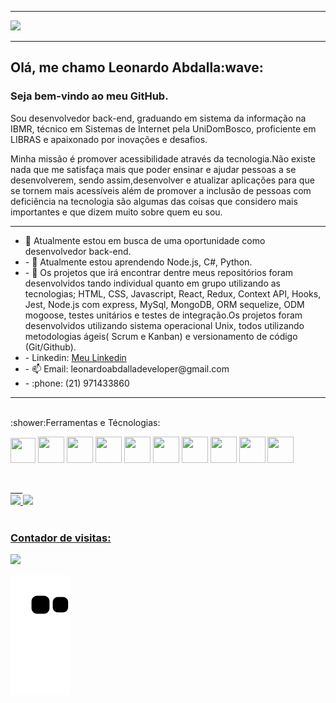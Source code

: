 ___

<p> <img src="https://raw.githubusercontent.com/joaopauloaramuni/joaopauloaramuni/master/img/header.png" /> </p>

___

<h2>Olá, me chamo Leonardo Abdalla:wave:</h2>
<h3>Seja bem-vindo ao meu GitHub.</h3>

<p>Sou desenvolvedor back-end, graduando em sistema da informação na IBMR, técnico em Sistemas de Internet pela UniDomBosco, proficiente em LIBRAS e apaixonado por inovações e desafios.</p> 

<p>Minha missão é promover acessibilidade através da tecnologia.Não existe nada que me satisfaça mais que poder ensinar e ajudar pessoas a se desenvolverem, sendo assim,desenvolver e atualizar aplicações para que se tornem mais acessíveis além de promover a inclusão de pessoas com deficiência na tecnologia são algumas das coisas que considero mais importantes e que dizem muito sobre quem eu sou.</p>

___

<ul>
  <li>🔭 Atualmente estou em busca de uma oportunidade como desenvolvedor back-end.</li>
  <li>- 🌱 Atualmente estou aprendendo Node.js, C#, Python.</li>
  <li>- 👯 Os projetos que irá encontrar dentre meus repositórios foram desenvolvidos tando individual quanto em grupo utilizando as tecnologias; HTML, CSS, Javascript, React, Redux, Context API, Hooks, Jest, Node.js com express, MySql, MongoDB, ORM sequelize, ODM mogoose, testes unitários e testes de integração.Os projetos foram desenvolvidos utilizando sistema operacional Unix, todos utilizando metodologias ágeis( Scrum e Kanban) e versionamento de código (Git/Github).</li>
  <li>- Linkedin: <a href="https://www.linkedin.com/in/leonardoabdalladeveloper/">Meu Linkedin</a></li>
  <li>- 📫 Email: leonardoabdalladeveloper@gmail.com</li>
  <li>- :phone: (21) 971433860</li>
</ul>

___

</br>
:shower:Ferramentas e Técnologias:
<p> <img src="https://cdn.jsdelivr.net/gh/devicons/devicon/icons/linux/linux-original.svg" width="40" height="40"/> 
<img height="42" width="42" src="https://cdn.jsdelivr.net/gh/devicons/devicon/icons/html5/html5-original-wordmark.svg"/> <img height="42" width="42" src="https://cdn.jsdelivr.net/gh/devicons/devicon/icons/css3/css3-original-wordmark.svg" />
<img height="42" width="42" src="https://cdn.jsdelivr.net/gh/devicons/devicon/icons/react/react-original-wordmark.svg" />
<img height="42" width="42" src="https://cdn.jsdelivr.net/gh/devicons/devicon/icons/javascript/javascript-original.svg" />
<img height="42" width="42" src="https://cdn.jsdelivr.net/gh/devicons/devicon/icons/nodejs/nodejs-original-wordmark.svg" />
<img height="42" width="42" src="https://cdn.jsdelivr.net/gh/devicons/devicon/icons/mysql/mysql-original-wordmark.svg" />
<img height="42" width="42" src="https://cdn.jsdelivr.net/gh/devicons/devicon/icons/sequelize/sequelize-original-wordmark.svg" />
<img height="42" width="42" src="https://cdn.jsdelivr.net/gh/devicons/devicon/icons/mongodb/mongodb-original-wordmark.svg" />
<img height="42" width="42" src="https://cdn.jsdelivr.net/gh/devicons/devicon/icons/typescript/typescript-original.svg" />
</p>
</br>
___

<div>
<a href="https://github.com/leonardoabdalla">
<img height="180em" src="https://github-readme-stats.vercel.app/api/top-langs/?username=leonardoabdalla&layout=compact&langs_count=7&theme=dracula"/>
<img height="180em" src="https://github-readme-stats.vercel.app/api?username=leonardoabdalla&show_icons=true&theme=dracula&include_all_commits=true&count_private=true"/>
</div>

</br>
<h3>Contador de visitas:</h3>
<p> <img src="https://profile-counter.glitch.me/leonardoabdalla/count.svg"/></p>

![snake gif](https://github.com/leonardoabdalla/leonardoabdalla/blob/output/github-contribution-grid-snake.svg)
